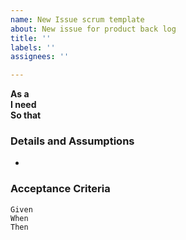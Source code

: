 ```yaml
---
name: New Issue scrum template
about: New issue for product back log
title: ''
labels: ''
assignees: ''

---
```


**As a**   
 **I need**  
 **So that** 
   
 ### Details and Assumptions
 * 
   
 ### Acceptance Criteria  
   
 ```gherkin
 Given 
 When 
 Then 
 ```
